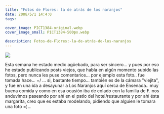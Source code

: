 ```yaml
---
title: "Fotos de Flores: la de atrás de los naranjos"
date: 2008/5/1 14:4:0
tags: 

cover_image: PICT1384-original.webp
cover_image_small: PICT1384-500px.webp

description: Fotos-de-Flores:-la-de-atrás-de-los-naranjos
---
```




[![](PICT1384-800px.webp)](PICT1384-original.webp)  
  

Esta semana he estado medio agüebado, para ser sincero... y pues por eso he estado publicando posts viejos, que había en algún momento subido las fotos, pero nunca les puse comentarios... por ejemplo esta foto.. fue tomada hace... =/ ... si, bastante tiempo... también es de la cámara "viejita", y fue en una ida a desayunar a Los Naranjos aquí cerca de Ensenada.. muy buena comida y como en esa ocasión iba de colado con la familia de F. nos anduvimos paseando por ahí en el patio del hotel/restaurante y por ahí ésta margarita, creo que es estaba modelando, pidiendo que alguien le tomara una foto =)...
